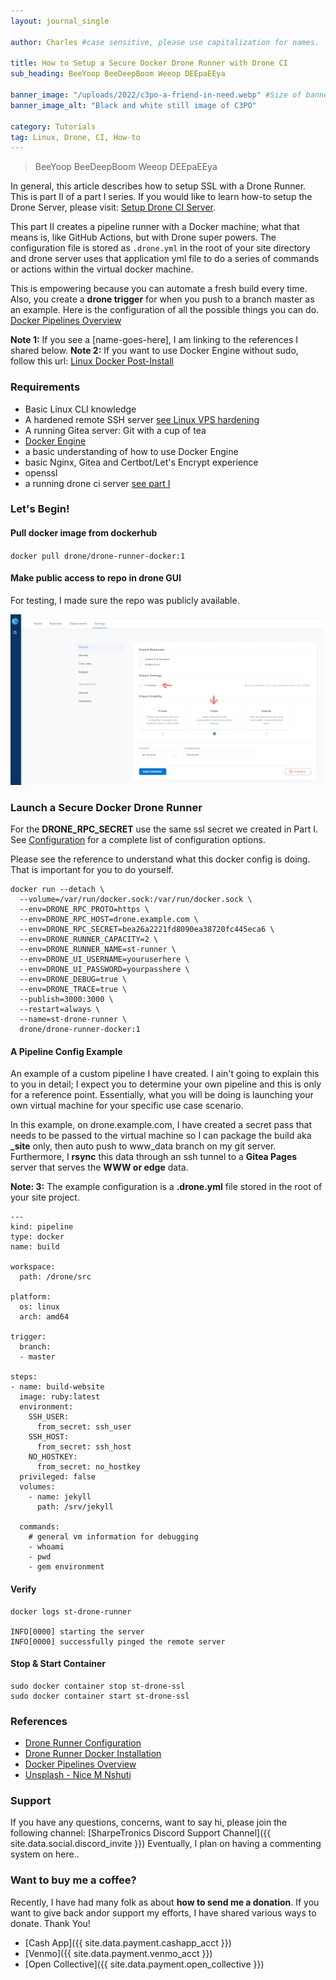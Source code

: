 ```yaml
---
layout: journal_single

author: Charles #case sensitive, please use capitalization for names.

title: How to Setup a Secure Docker Drone Runner with Drone CI
sub_heading: BeeYoop BeeDeepBoom Weeop DEEpaEEya

banner_image: "/uploads/2022/c3po-a-friend-in-need.webp" #Size of banner_image 840x473
banner_image_alt: "Black and white still image of C3PO"

category: Tutorials
tag: Linux, Drone, CI, How-to
---
```


> BeeYoop BeeDeepBoom Weeop DEEpaEEya

In general, this article describes how to setup SSL with a Drone Runner. This is part II of a part I series. If you would like to learn how-to setup the Drone Server, please visit: [Setup Drone CI Server](https://www.sharpetronics.com/blog/tutorials/2022/06/23/how-to-setup-a-docker-drone-ci-with-https/).

This part II creates a pipeline runner with a Docker machine; what that means is, like GitHub Actions, but with Drone super powers. The configuration file is stored as `.drone.yml` in the root of your site directory and drone server uses that application yml file to do a series of commands or actions within the virtual docker machine.

This is empowering because you can automate a fresh build every time. Also, you create a **drone trigger** for when you push to a branch master as an example. Here is the configuration of all the possible things you can do. [Docker Pipelines Overview](https://docs.drone.io/pipeline/docker/overview/)

**Note 1:** If you see a [name-goes-here], I am linking to the references I shared below.
**Note 2:** If you want to use Docker Engine without sudo, follow this url: [Linux Docker Post-Install](https://docs.docker.com/engine/install/linux-postinstall/)

### Requirements
- Basic Linux CLI knowledge
- A hardened remote SSH server [see Linux VPS hardening](https://sharpetronics.com/blog/tutorials/2021/07/26/linux-vps-hardening-init/)
- A running Gitea server: Git with a cup of tea
- [Docker Engine](https://docs.docker.com/engine/install/)
- a basic understanding of how to use Docker Engine
- basic Nginx, Gitea and Certbot/Let's Encrypt experience
- openssl
- a running drone ci server [see part I](https://www.sharpetronics.com/blog/tutorials/2022/06/23/how-to-setup-a-docker-drone-ci-with-https/)

### Let's Begin!

#### Pull docker image from dockerhub
`docker pull drone/drone-runner-docker:1`

#### Make public access to repo in drone GUI
For testing, I made sure the repo was publicly available.

![Screenshot Drone UI](/uploads/2022/screenshot-drone-gui.webp)

### Launch a Secure Docker Drone Runner

For the **DRONE_RPC_SECRET** use the same ssl secret we created in Part I. See [Configuration](https://docs.drone.io/runner/docker/configuration/reference/) for a complete list of configuration options.

Please see the reference to understand what this docker config is doing. That is important for you to do yourself.

```
docker run --detach \
  --volume=/var/run/docker.sock:/var/run/docker.sock \
  --env=DRONE_RPC_PROTO=https \
  --env=DRONE_RPC_HOST=drone.example.com \
  --env=DRONE_RPC_SECRET=bea26a2221fd8090ea38720fc445eca6 \
  --env=DRONE_RUNNER_CAPACITY=2 \
  --env=DRONE_RUNNER_NAME=st-runner \
  --env=DRONE_UI_USERNAME=youruserhere \
  --env=DRONE_UI_PASSWORD=yourpasshere \
  --env=DRONE_DEBUG=true \
  --env=DRONE_TRACE=true \
  --publish=3000:3000 \
  --restart=always \
  --name=st-drone-runner \
  drone/drone-runner-docker:1
```

#### A Pipeline Config Example

An example of a custom pipeline I have created. I ain't going to explain this to you in detail; I expect you to determine your own pipeline and this is only for a reference point. Essentially, what you will be doing is launching your own virtual machine for your specific use case scenario.

In this example, on drone.example.com, I have created a secret pass that needs to be passed to the virtual machine so I can package the build aka **_site** only, then auto push to www_data branch on my git server. Furthermore, I **rsync** this data through an ssh tunnel to a **Gitea Pages** server that serves the **WWW or edge** data.

**Note: 3:** The example configuration is a **.drone.yml** file stored in the root of your site project.

```
---
kind: pipeline
type: docker
name: build

workspace:
  path: /drone/src

platform:
  os: linux
  arch: amd64

trigger:
  branch:
  - master

steps:
- name: build-website
  image: ruby:latest
  environment:
    SSH_USER:
      from_secret: ssh_user
    SSH_HOST:
      from_secret: ssh_host
    NO_HOSTKEY:
      from_secret: no_hostkey
  privileged: false
  volumes:
    - name: jekyll
      path: /srv/jekyll

  commands:
    # general vm information for debugging
    - whoami
    - pwd
    - gem environment
```

#### Verify
```
docker logs st-drone-runner

INFO[0000] starting the server
INFO[0000] successfully pinged the remote server
```
#### Stop & Start Container
```
sudo docker container stop st-drone-ssl
sudo docker container start st-drone-ssl
```
### References
- [Drone Runner Configuration](https://docs.drone.io/runner/docker/configuration/reference/)
- [Drone Runner Docker Installation](https://docs.drone.io/runner/docker/installation/linux/)
- [Docker Pipelines Overview](https://docs.drone.io/pipeline/docker/overview/)
- [Unsplash - Nice M Nshuti](https://unsplash.com/@nietzsche99)

### Support

If you have any questions, concerns, want to say hi, please join the following channel: [SharpeTronics Discord Support Channel]({{ site.data.social.discord_invite }}) Eventually, I plan on having a commenting system on here..

### Want to buy me a coffee?
Recently, I have had many folk as about **how to send me a donation**. If you want to give back andor support my efforts, I have shared various ways to donate. Thank You!

- [Cash App]({{ site.data.payment.cashapp_acct }})
- [Venmo]({{ site.data.payment.venmo_acct }})
- [Open Collective]({{ site.data.payment.open_collective }})
